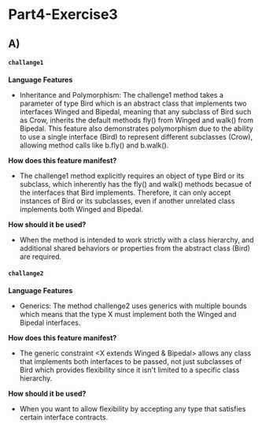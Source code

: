 # Part4-Exercise3




## A)

#### `challange1`

**Language Features**
- Inheritance and Polymorphism: The challenge1 method takes a parameter of type Bird which is an abstract class that implements two interfaces Winged and Bipedal, meaning that any subclass of Bird such as Crow, inherits the default methods fly() from Winged and walk() from Bipedal. This feature also demonstrates polymorphism due to the ability to use a single interface (Bird) to represent different subclasses (Crow), allowing method calls like b.fly() and b.walk().

**How does this feature manifest?**
- The challenge1 method explicitly requires an object of type Bird or its subclass, which inherently has the fly() and walk() methods becasue of the interfaces that Bird implements. Therefore, it can only accept instances of Bird or its subclasses, even if another unrelated class implements both Winged and Bipedal.


**How should it be used?**
- When the method is intended to work strictly with a class hierarchy, and additional shared behaviors or properties from the abstract class (Bird) are required.


#### `challange2`

**Language Features**
- Generics: The method challenge2 uses generics with multiple bounds which means that the type X must implement both the Winged and Bipedal interfaces.

**How does this feature manifest?**
- The generic constraint <X extends Winged & Bipedal> allows any class that implements both interfaces to be passed, not just subclasses of Bird which provides flexibility since it isn't limited to a specific class hierarchy.


**How should it be used?**
- When you want to allow flexibility by accepting any type that satisfies certain interface contracts.
